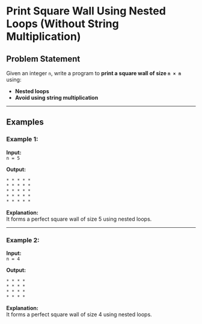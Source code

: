 # Print Square Wall Using Nested Loops (Without String Multiplication)

## Problem Statement

Given an integer `n`, write a program to **print a square wall of size `n × n`** using:
- **Nested loops**
- **Avoid using string multiplication**

---

## Examples

### Example 1:

**Input:**  
`n = 5`

**Output:**

```
* * * * *
* * * * *
* * * * *
* * * * *
* * * * *
```
**Explanation:**  
It forms a perfect square wall of size 5 using nested loops.

---

### Example 2:

**Input:**  
`n = 4`

**Output:**
```
* * * * 
* * * * 
* * * * 
* * * * 
```
**Explanation:**  
It forms a perfect square wall of size 4 using nested loops.

